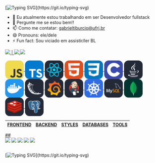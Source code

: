 [![Typing SVG](https://readme-typing-svg.demolab.com?font=Poppins&size=30&pause=1000&color=F7F7F7&width=1000&height=60&lines=%F0%9F%91%8B+Oie+sou+Gabriel+Tiburcio+e+sou+desenvolvedor+back+end!!)](https://git.io/typing-svg)


- 🔭 Eu atualmente estou trabalhando em ser Desenvolvedor fullstack
- 💬 Pergunte me se estou bem!!
- 📫 Como me contatar: gabrieltiburcio@ufrj.br
- 😄 Pronouns: ele/dele
- ⚡ Fun fact: Sou viciado em assistir/ler BL
  
<div> 
  <a href="https://github.com/gavekhun">
  <img height="180em" src="https://readme-stats-git-main-14g0.vercel.app/api?username=gavekhun&show_icons=true&theme=tokyonight&include_all_commits=true&count_private=true"/> |
  <img height="180em" src="https://readme-stats-git-main-14g0.vercel.app/api/top-langs/?username=gavekhun&layout=compact&langs_count=7&theme=tokyonight"/>
    
  <img height="100em" src="https://github-profile-trophy.vercel.app/?username=gavekhun&row=1&column=6&theme=radical&margin-w=15&margin-h=15"/>
  
</div>

<table align="center">
  <thead>
        <tr>
            <th align="center">FRONTEND</th>
            <th align="center">BACKEND</th>
            <th align="center">STYLES</th>
            <th align="center">DATABASES</th>
            <th align="center">TOOLS</th>
        </tr>
    </thead>
  <div style="display: inline_block"><br>
    <img align="center" alt="Js" height="60" width="60" src="https://github.com/tandpfun/skill-icons/blob/main/icons/JavaScript.svg">
    <img align="center" alt="Ts" height="60" width="60" src="https://github.com/tandpfun/skill-icons/blob/main/icons/TypeScript.svg">
    <img align="center" alt="React" height="60" width="60" src="https://github.com/tandpfun/skill-icons/blob/main/icons/React-Dark.svg">
    <img align="center" alt="HTML" height="60" width="60" src="https://github.com/tandpfun/skill-icons/blob/main/icons/HTML.svg">
    <img align="center" alt="CSS" height="60" width="60" src="https://github.com/tandpfun/skill-icons/blob/main/icons/CSS.svg">
    <img align="center" alt="C" height="60" width="60" src="https://github.com/tandpfun/skill-icons/blob/main/icons/C.svg">  
    <img align="center" alt="Java" height="60" width="60" src="https://github.com/tandpfun/skill-icons/blob/main/icons/Java-Dark.svg">
    <img align="center" alt="Docker" height="60" width="60" src="https://github.com/tandpfun/skill-icons/blob/main/icons/Docker.svg">
    <img align="center" alt="Flask" height="60" width="60" src="https://github.com/tandpfun/skill-icons/blob/main/icons/Flask-Dark.svg">
    <img align="center" alt="Grafana" height="60" width="60" src="https://github.com/tandpfun/skill-icons/blob/main/icons/Grafana-Dark.svg">
    <img align="center" alt="Jenkins" height="60" width="60" src="https://github.com/tandpfun/skill-icons/blob/main/icons/Jenkins-Dark.svg">
    <img align="center" alt="Kubernetes" height="60" width="60" src="https://github.com/tandpfun/skill-icons/blob/main/icons/Kubernetes.svg">
    <img align="center" alt="MySQL" height="60" width="60" src="https://github.com/tandpfun/skill-icons/blob/main/icons/MySQL-Dark.svg">
    <img align="center" alt="MongoDB" height="60" width="60" src="https://github.com/tandpfun/skill-icons/blob/main/icons/MongoDB.svg">
    <img align="center" alt="Redis" height="60" width="60" src="https://github.com/tandpfun/skill-icons/blob/main/icons/Redis-Dark.svg">
    <img align="center" alt="Postgresql" height="60" width="60" src="https://github.com/tandpfun/skill-icons/blob/main/icons/PostgreSQL-Dark.svg">
  </div>
</table>
##

<div>
  <a href="https://instagram.com/gavekhun" target="_blank"><img src="https://img.shields.io/badge/-Instagram-%23E4405F?style=for-the-badge&logo=instagram&logoColor=white" target="_blank"></a>
 	<a href="https://www.twitch.tv/gavekhun" target="_blank"><img src="https://img.shields.io/badge/Twitch-9146FF?style=for-the-badge&logo=twitch&logoColor=white" target="_blank"></a>
 <a href="https://discord.gg/ykmEx7R9" target="_blank"><img src="https://img.shields.io/badge/Discord-7289DA?style=for-the-badge&logo=discord&logoColor=white" target="_blank"></a> 
  <a href = "mailto:gabrieltiburcio@ufrj.br"><img src="https://img.shields.io/badge/-Gmail-%23333?style=for-the-badge&logo=gmail&logoColor=white" target="_blank"></a>
  <a href="https://www.linkedin.com/in/gabrieltiburcio-45875016a" target="_blank"><img src="https://img.shields.io/badge/-LinkedIn-%230077B5?style=for-the-badge&logo=linkedin&logoColor=white" target="_blank"></a>
</div>

##

[![Typing SVG](https://readme-typing-svg.demolab.com?font=Poppins&size=30&pause=1000&color=F7F7F7&width=1000&height=60&lines=%F0%9F%91%8B+Obrigado+por+me+visitar!)](https://git.io/typing-svg)



